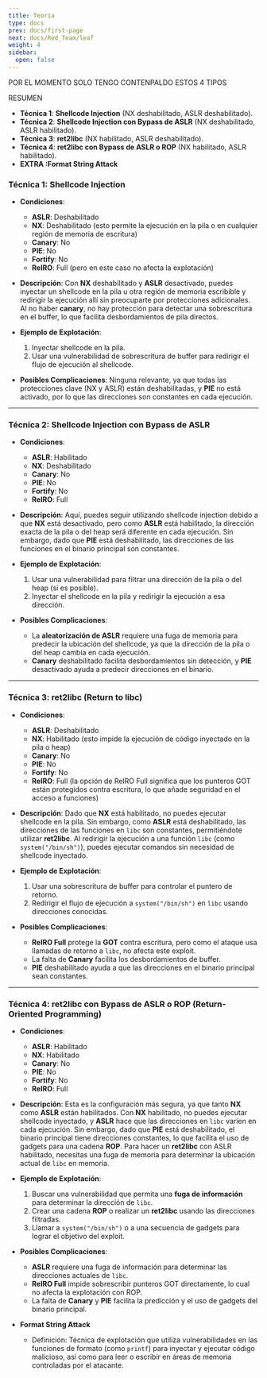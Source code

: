 ```yaml
---
title: Teoria
type: docs
prev: docs/first-page
next: docs/Red_Team/leaf
weight: 4
sidebar:
  open: false
---
```


POR EL MOMENTO SOLO TENGO CONTENPALDO ESTOS 4 TIPOS

RESUMEN

- **Técnica 1**: **Shellcode Injection** (NX deshabilitado, ASLR deshabilitado).
- **Técnica 2**: **Shellcode Injection con Bypass de ASLR** (NX deshabilitado, ASLR habilitado).
- **Técnica 3**: **ret2libc** (NX habilitado, ASLR deshabilitado).
- **Técnica 4**: **ret2libc con Bypass de ASLR o ROP** (NX habilitado, ASLR habilitado).
- **EXTRA :Format String Attack**

### Técnica 1: **Shellcode Injection**

- **Condiciones**:

  - **ASLR**: Deshabilitado
  - **NX**: Deshabilitado (esto permite la ejecución en la pila o en cualquier región de memoria de escritura)
  - **Canary**: No
  - **PIE**: No
  - **Fortify**: No
  - **RelRO**: Full (pero en este caso no afecta la explotación)
- **Descripción**: Con **NX** deshabilitado y **ASLR** desactivado, puedes inyectar un shellcode en la pila u otra región de memoria escribible y redirigir la ejecución allí sin preocuparte por protecciones adicionales. Al no haber **canary**, no hay protección para detectar una sobrescritura en el buffer, lo que facilita desbordamientos de pila directos.

- **Ejemplo de Explotación**:

    1. Inyectar shellcode en la pila.
    2. Usar una vulnerabilidad de sobrescritura de buffer para redirigir el flujo de ejecución al shellcode.
- **Posibles Complicaciones**: Ninguna relevante, ya que todas las protecciones clave (NX y ASLR) están deshabilitadas, y **PIE** no está activado, por lo que las direcciones son constantes en cada ejecución.

---

### Técnica 2: **Shellcode Injection con Bypass de ASLR**

- **Condiciones**:

  - **ASLR**: Habilitado
  - **NX**: Deshabilitado
  - **Canary**: No
  - **PIE**: No
  - **Fortify**: No
  - **RelRO**: Full
- **Descripción**: Aquí, puedes seguir utilizando shellcode injection debido a que **NX** está desactivado, pero como **ASLR** está habilitado, la dirección exacta de la pila o del heap será diferente en cada ejecución. Sin embargo, dado que **PIE** está deshabilitado, las direcciones de las funciones en el binario principal son constantes.

- **Ejemplo de Explotación**:

    1. Usar una vulnerabilidad para filtrar una dirección de la pila o del heap (si es posible).
    2. Inyectar el shellcode en la pila y redirigir la ejecución a esa dirección.
- **Posibles Complicaciones**:

  - La **aleatorización de ASLR** requiere una fuga de memoria para predecir la ubicación del shellcode, ya que la dirección de la pila o del heap cambia en cada ejecución.
  - **Canary** deshabilitado facilita desbordamientos sin detección, y **PIE** desactivado ayuda a predecir direcciones en el binario.

---

### Técnica 3: **ret2libc (Return to libc)**

- **Condiciones**:

  - **ASLR**: Deshabilitado
  - **NX**: Habilitado (esto impide la ejecución de código inyectado en la pila o heap)
  - **Canary**: No
  - **PIE**: No
  - **Fortify**: No
  - **RelRO**: Full (la opción de RelRO Full significa que los punteros GOT están protegidos contra escritura, lo que añade seguridad en el acceso a funciones)
- **Descripción**: Dado que **NX** está habilitado, no puedes ejecutar shellcode en la pila. Sin embargo, como **ASLR** está deshabilitado, las direcciones de las funciones en `libc` son constantes, permitiéndote utilizar **ret2libc**. Al redirigir la ejecución a una función `libc` (como `system("/bin/sh")`), puedes ejecutar comandos sin necesidad de shellcode inyectado.

- **Ejemplo de Explotación**:

    1. Usar una sobrescritura de buffer para controlar el puntero de retorno.
    2. Redirigir el flujo de ejecución a `system("/bin/sh")` en `libc` usando direcciones conocidas.
- **Posibles Complicaciones**:

  - **RelRO Full** protege la **GOT** contra escritura, pero como el ataque usa llamadas de retorno a `libc`, no afecta este exploit.
  - La falta de **Canary** facilita los desbordamientos de buffer.
  - **PIE** deshabilitado ayuda a que las direcciones en el binario principal sean constantes.

---

### Técnica 4: **ret2libc con Bypass de ASLR o ROP (Return-Oriented Programming)**

- **Condiciones**:

  - **ASLR**: Habilitado
  - **NX**: Habilitado
  - **Canary**: No
  - **PIE**: No
  - **Fortify**: No
  - **RelRO**: Full
- **Descripción**: Esta es la configuración más segura, ya que tanto **NX** como **ASLR** están habilitados. Con **NX** habilitado, no puedes ejecutar shellcode inyectado, y **ASLR** hace que las direcciones en `libc` varíen en cada ejecución. Sin embargo, dado que **PIE** está deshabilitado, el binario principal tiene direcciones constantes, lo que facilita el uso de gadgets para una cadena **ROP**. Para hacer un **ret2libc** con ASLR habilitado, necesitas una fuga de memoria para determinar la ubicación actual de `libc` en memoria.

- **Ejemplo de Explotación**:

    1. Buscar una vulnerabilidad que permita una **fuga de información** para determinar la dirección de `libc`.
    2. Crear una cadena **ROP** o realizar un **ret2libc** usando las direcciones filtradas.
    3. Llamar a `system("/bin/sh")` o a una secuencia de gadgets para lograr el objetivo del exploit.
- **Posibles Complicaciones**:

  - **ASLR** requiere una fuga de información para determinar las direcciones actuales de `libc`.
  - **RelRO Full** impide sobrescribir punteros GOT directamente, lo cual no afecta la explotación con ROP.
  - La falta de **Canary** y **PIE** facilita la predicción y el uso de gadgets del binario principal.

- **Format String Attack**

  - Definición: Técnica de explotación que utiliza vulnerabilidades en las funciones de formato (como `printf`) para inyectar y ejecutar código malicioso, así como para leer o escribir en áreas de memoria controladas por el atacante.
